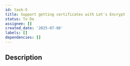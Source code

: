 ```yaml
---
id: task-5
title: Support getting certificates with Let's Encrypt
status: To Do
assignee: []
created_date: '2025-07-08'
labels: []
dependencies: []
---
```


## Description
